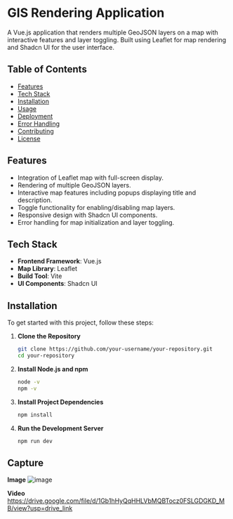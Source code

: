 # GIS Rendering Application

A Vue.js application that renders multiple GeoJSON layers on a map with interactive features and layer toggling. Built using Leaflet for map rendering and Shadcn UI for the user interface.

## Table of Contents

- [Features](#features)
- [Tech Stack](#tech-stack)
- [Installation](#installation)
- [Usage](#usage)
- [Deployment](#deployment)
- [Error Handling](#error-handling)
- [Contributing](#contributing)
- [License](#license)

## Features

- Integration of Leaflet map with full-screen display.
- Rendering of multiple GeoJSON layers.
- Interactive map features including popups displaying title and description.
- Toggle functionality for enabling/disabling map layers.
- Responsive design with Shadcn UI components.
- Error handling for map initialization and layer toggling.

## Tech Stack

- **Frontend Framework**: Vue.js
- **Map Library**: Leaflet
- **Build Tool**: Vite
- **UI Components**: Shadcn UI

## Installation

To get started with this project, follow these steps:

1. **Clone the Repository**

   ```bash
   git clone https://github.com/your-username/your-repository.git
   cd your-repository

   ```

2. **Install Node.js and npm**

   ```bash
   node -v
   npm -v

   ```

3. **Install Project Dependencies**

   ```bash
   npm install

   ```

4. **Run the Development Server**

   ```bash
   npm run dev
   ```

## Capture

**Image**
![image](https://github.com/user-attachments/assets/f702a228-2ecd-4830-a67b-70e962701a12)

**Video**
https://drive.google.com/file/d/1Gb1hHyQqHHLVbMQBTocz0FSLGDGKD_MB/view?usp=drive_link




